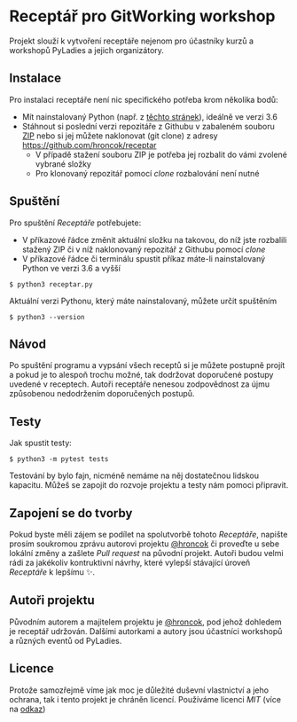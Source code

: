 # Receptář pro GitWorking workshop

Projekt slouží k vytvoření receptáře nejenom pro účastníky kurzů a workshopů PyLadies a jejich organizátory.

## Instalace
Pro instalaci receptáře není nic specifického potřeba krom několika bodů:
* Mít nainstalovaný Python (např. z [těchto stránek](https:\\www.python.org)), ideálně ve verzi 3.6
* Stáhnout si poslední verzi repozitáře z Githubu v zabaleném souboru [ZIP](https://github.com/hroncok/receptar/archive/master.zip) nebo si jej můžete naklonovat (git clone) z adresy https://github.com/hroncok/receptar
  * V případě stažení souboru ZIP je potřeba jej rozbalit do vámi zvolené vybrané složky
  * Pro klonovaný repozitář pomocí _clone_ rozbalování není nutné

## Spuštění
Pro spuštění _Receptáře_ potřebujete:
* V příkazové řádce změnit aktuální složku na takovou, do níž jste rozbalili stažený ZIP či v níž naklonovaný repozitář z Githubu pomocí _clone_
* V příkazové řádce či terminálu spustit příkaz máte-li nainstalovaný Python ve verzi 3.6 a vyšší 
```console
$ python3 receptar.py
```

Aktuální verzi Pythonu, který máte nainstalovaný, můžete určit spuštěním
```console
$ python3 --version
``` 

## Návod
Po spuštění programu a vypsání všech receptů si je můžete postupně projít a pokud je to alespoň trochu možné, tak dodržovat doporučené postupy uvedené v receptech. Autoři receptáře nenesou zodpovědnost za újmu způsobenou nedodržením doporučených postupů.
## Testy
Jak spustit testy:

```shell
$ python3 -m pytest tests
````
Testování by bylo fajn, nicméně nemáme na něj dostatečnou lidskou kapacitu. Můžeš se zapojit do rozvoje projektu a testy
nám pomoci připravit.

## Zapojení se do tvorby
Pokud byste měli zájem se podílet na spolutvorbě tohoto _Receptáře_, napište prosím soukromou zprávu autorovi projektu [@hroncok](https://github.com/hroncok) či proveďte u sebe lokální změny a zašlete _Pull request_ na původní projekt. Autoři budou velmi rádi za jakékoliv kontruktivní návrhy, které vylepší stávající úroveň _Receptáře_ k lepšímu :sparkles:.


## Autoři projektu
Původním autorem a majitelem projektu je [@hroncok](https://github.com/hroncok), pod jehož dohledem je receptář udržován. Dalšími autorkami a autory jsou účastníci
workshopů a různých eventů od PyLadies.

## Licence
Protože samozřejmě víme jak moc je důležité duševní vlastnictví a jeho ochrana, tak i tento projekt je chráněn licencí.
Používáme licenci _MIT_ (více na [odkaz](https://choosealicense.com/licenses/mit/))

